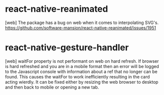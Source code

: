 # react-native-reanimated
[web] The package has a bug on web when it comes to interpolating SVG's.
https://github.com/software-mansion/react-native-reanimated/issues/1951

# react-native-gesture-handler
[web] waitFor property is not performant on web on hard refresh.
If browser is hard refreshed and you are in a mobile format then an error will be
logged to the Javascript console with information about a ref that no longer can be found.
This causes the waitFor to work inefficiently resulting in the card acting wierdly.
It can be fixed either by resizing the web browser to desktop and then back to
mobile or opening a new tab.